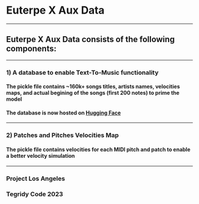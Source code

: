 # Euterpe X Aux Data

***

## Euterpe X Aux Data consists of the following components:

***

### 1) A database to enable Text-To-Music functionality
#### The pickle file contains ~160k+ songs titles, artists names, velocities maps, and actual begining of the songs (first 200 notes) to prime the model

#### The database is now hosted on [Hugging Face](https://huggingface.co/asigalov61/Euterpe-X)

***

### 2) Patches and Pitches Velocities Map

#### The pickle file contains velocities for each MIDI pitch and patch to enable a better velocity simulation

***

### Project Los Angeles
### Tegridy Code 2023
